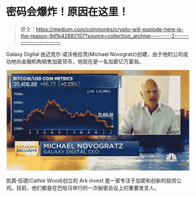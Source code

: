 # 密码会爆炸！原因在这里！

> 原文：<https://medium.com/coinmonks/crypto-will-explode-here-is-the-reason-9d1b42682157?source=collection_archive---------2----------------------->

Galaxy Digital 由迈克尔·诺沃格拉茨(Michael Novogratz)创建，由于他的公司成功地向金融机构销售加密货币，他现在是一名加密亿万富翁。

![](img/28a8b261a0e485ab1899ac400ec64e84.png)

凯茜·伍德(Cathie Wood)创立的 Ark invest 是一家专注于加密和创新的投资公司。目前，他们都是在巴哈马举行的一次秘密会议上的重要发言人。